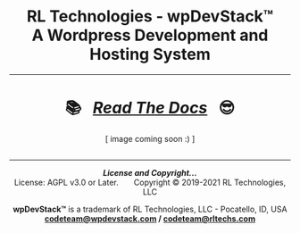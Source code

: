 <div align="center">

# RL Technologies - wpDevStack&trade;<br>A Wordpress Development and Hosting System<br>
<hr>
</div>

##
<div align="center">

#  :books: &nbsp; ***[Read The Docs](./toc.md)*** &nbsp; :sunglasses:
[ image coming soon :) ]

</div>

##

<div align="center">
<hr>
<b><i>License and Copyright...</i></b><br>
License: AGPL v3.0 or Later.  &nbsp; &nbsp; &nbsp; Copyright &copy; 2019-2021 RL Technologies, LLC

**wpDevStack&trade;** is a trademark of RL Technologies, LLC - Pocatello, ID, USA<br>
**codeteam@wpdevstack.com  /  codeteam@rltechs.com**
</div>
